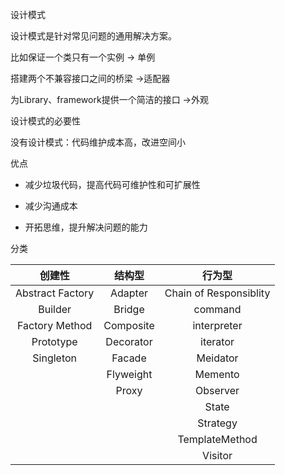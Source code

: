设计模式

设计模式是针对常见问题的通用解决方案。

比如保证一个类只有一个实例 -> 单例

搭建两个不兼容接口之间的桥梁 ->适配器

为Library、framework提供一个简洁的接口 ->外观

设计模式的必要性

没有设计模式：代码维护成本高，改进空间小

优点

- 减少垃圾代码，提高代码可维护性和可扩展性

- 减少沟通成本

- 开拓思维，提升解决问题的能力

分类

| 创建性              | 结构型       | 行为型                    |
|:----------------:|:---------:|:----------------------:|
| Abstract Factory | Adapter   | Chain of Responsiblity |
| Builder          | Bridge    | command                |
| Factory Method   | Composite | interpreter            |
| Prototype        | Decorator | iterator               |
| Singleton        | Facade    | Meidator               |
|                  | Flyweight | Memento                |
|                  | Proxy     | Observer               |
|                  |           | State                  |
|                  |           | Strategy               |
|                  |           | TemplateMethod         |
|                  |           | Visitor                |
